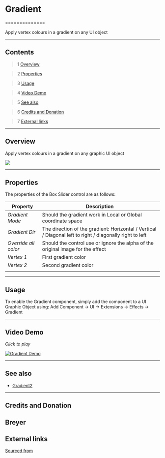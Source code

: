 # Gradient

==============

Apply vertex colours in a gradient on any UI object

---------

## Contents

> 1 [Overview](#markdown-header-overview)

> 2 [Properties](#markdown-header-properties)

> 3 [Usage](#markdown-header-usage)

> 4 [Video Demo](#markdown-header-video-demo)

> 5 [See also](#markdown-header-see-also)

> 6 [Credits and Donation](#markdown-header-credits-and-donation)

> 7 [External links](#markdown-header-external-links)

---------

## Overview

Apply vertex colours in a gradient on any graphic UI object

![](https://bitbucket.org/UnityUIExtensions/unity-ui-extensions/wiki/Controls/Images/GradientInspector.jpg)

---------

## Properties

The properties of the Box Slider control are as follows:

Property | Description
--------- | --------------
*Gradient Mode*|Should the gradient work in Local or Global coordinate space
*Gradient Dir*|The direction of the gradient: Horizontal / Vertical / Diagonal left to right / diagonally right to left
*Override all color*|Should the control use or ignore the alpha of the original image for the effect
*Vertex 1*|First gradient color
*Vertex 2*|Second gradient color
||

---------

## Usage

To enable the Gradient component, simply add the component to a UI Graphic Object using:
Add Component -> UI -> Extensions -> Effects -> Gradient

---------

## Video Demo

*Click to play*

[![Gradient Demo](https://bitbucket.org/UnityUIExtensions/unity-ui-extensions/wiki/Controls/Images/GradientDemo.jpg)](https://bitbucket.org/UnityUIExtensions/unity-ui-extensions/wiki/Controls/Images/GradientDemo.mp4 "Gradient Demo")

---------

## See also

* [Gradient2](https://bitbucket.org/UnityUIExtensions/unity-ui-extensions/wiki/Controls/Gradient2)

---------

## Credits and Donation

Breyer
---------

## External links

[Sourced from](http://forum.unity3d.com/threads/scripts-useful-4-6-scripts-collection.264161/#post-1780095)

